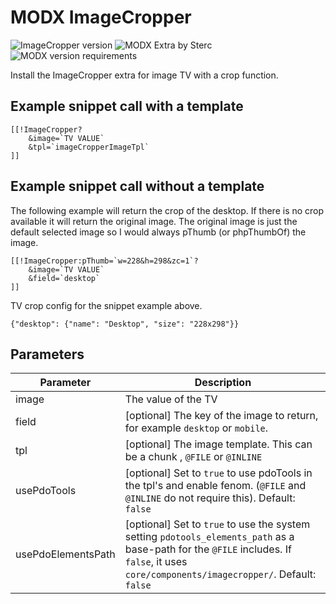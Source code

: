 # MODX ImageCropper
![ImageCropper version](https://img.shields.io/badge/version-1.3.1-brightgreen.svg) ![MODX Extra by Sterc](https://img.shields.io/badge/extra%20by-sterc-magenta.svg) ![MODX version requirements](https://img.shields.io/badge/modx%20version%20requirement-2.4%2B-blue.svg)

Install the ImageCropper extra for image TV with a crop function. 

## Example snippet call with a template

```
[[!ImageCropper?
    &image=`TV VALUE`
    &tpl=`imageCropperImageTpl`
]]
```

## Example snippet call without a template

The following example will return the crop of the desktop. If there is no crop available it will return the original image. The original image is just the default selected image so I would always pThumb (or phpThumbOf) the image.

```
[[!ImageCropper:pThumb=`w=228&h=298&zc=1`?
    &image=`TV VALUE`
    &field=`desktop`
]]
```

TV crop config for the snippet example above.

```
{"desktop": {"name": "Desktop", "size": "228x298"}}
```

## Parameters

| Parameter                  | Description                                                                 |
|----------------------------|------------------------------------------------------------------------------|
| image | The value of the TV |
| field | [optional] The key of the image to return, for example `desktop` or `mobile`. |
| tpl | [optional] The image template. This can be a chunk , `@FILE` or `@INLINE` |
| usePdoTools | [optional] Set to `true` to use pdoTools in the tpl's and enable fenom. (`@FILE` and `@INLINE` do not require this). Default: `false` |
| usePdoElementsPath | [optional] Set to `true` to use the system setting `pdotools_elements_path` as a base-path for the `@FILE` includes. If `false`, it uses `core/components/imagecropper/`. Default: `false` |

